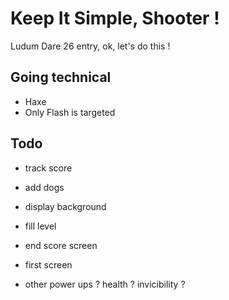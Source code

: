 # Keep It Simple, Shooter !

Ludum Dare 26 entry, ok, let's do this !

## Going technical

* Haxe
* Only Flash is targeted

## Todo

* track score
* add dogs
* display background
* fill level
* end score screen
* first screen

* other power ups ? health ? invicibility ?